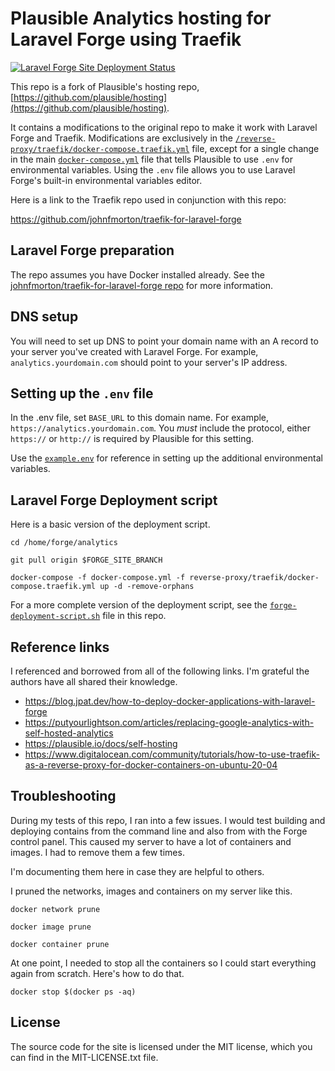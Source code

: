 # Plausible Analytics hosting for Laravel Forge using Traefik

[![Laravel Forge Site Deployment Status](https://img.shields.io/endpoint?url=https%3A%2F%2Fforge.laravel.com%2Fsite-badges%2F695965e9-3e86-4ebf-92e4-39ea173070f3%3Fdate%3D1%26commit%3D1&style=plastic)](https://forge.laravel.com/servers/699880/sites/2038760)

This repo is a fork of Plausible's hosting repo,[https://github.com/plausible/hosting](https://github.com/plausible/hosting).

It contains a modifications to the original repo to make it work with Laravel Forge and Traefik. Modifications are exclusively in the [`/reverse-proxy/traefik/docker-compose.traefik.yml`](/reverse-proxy/traefik/docker-compose.traefik.yml) file, except for a single change in the main [`docker-compose.yml`](/docker-compose.yml) file that tells Plausible to use `.env` for environmental variables. Using the `.env` file allows you to use Laravel Forge's built-in environmental variables editor.

Here is a link to the Traefik repo used in conjunction with this repo:

https://github.com/johnfmorton/traefik-for-laravel-forge

## Laravel Forge preparation

The repo assumes you have Docker installed already. See the [johnfmorton/traefik-for-laravel-forge repo](https://github.com/johnfmorton/traefik-for-laravel-forge#laravel-forge-preparation) for more information.

## DNS setup

You will need to set up DNS to point your domain name with an A record to your server you've created with Laravel Forge. For example, `analytics.yourdomain.com` should point to your server's IP address.

## Setting up the `.env` file

In the .env file, set `BASE_URL` to this domain name. For example, `https://analytics.yourdomain.com`. You *must* include the protocol, either `https://` or `http://` is required by Plausible for this setting.

Use the [`example.env`](/example.env) for reference in setting up the additional environmental variables.

## Laravel Forge Deployment script

Here is a basic version of the deployment script.

```
cd /home/forge/analytics

git pull origin $FORGE_SITE_BRANCH

docker-compose -f docker-compose.yml -f reverse-proxy/traefik/docker-compose.traefik.yml up -d -remove-orphans
```

For a more complete version of the deployment script, see the [`forge-deployment-script.sh`](./forge-deployment-script.sh) file in this repo.


## Reference links

I referenced and borrowed from all of the following links. I'm grateful the authors have all shared their knowledge.

* https://blog.jpat.dev/how-to-deploy-docker-applications-with-laravel-forge
* https://putyourlightson.com/articles/replacing-google-analytics-with-self-hosted-analytics
* https://plausible.io/docs/self-hosting
* https://www.digitalocean.com/community/tutorials/how-to-use-traefik-as-a-reverse-proxy-for-docker-containers-on-ubuntu-20-04


## Troubleshooting

During my tests of this repo, I ran into a few issues. I would test building and deploying contains from the command line and also from with the Forge control panel. This caused my server to have a lot of containers and images. I had to remove them a few times.

I'm documenting them here in case they are helpful to others.

I pruned the networks, images and containers on my server like this.

```
docker network prune
```

```
docker image prune
```

```
docker container prune
```

At one point, I needed to stop all the containers so I could start everything again from scratch. Here's how to do that.

```
docker stop $(docker ps -aq)
```

## License

The source code for the site is licensed under the MIT license, which you can find in
the MIT-LICENSE.txt file.
